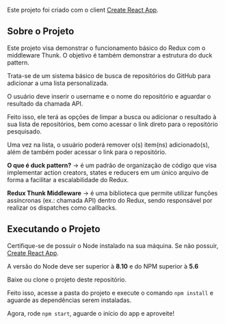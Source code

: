 Este projeto foi criado com o client [Create React App](https://github.com/facebook/create-react-app).

## Sobre o Projeto

Este projeto visa demonstrar o funcionamento básico do Redux com o middleware Thunk. O objetivo é também demonstrar a estrutura do duck pattern.

Trata-se de um sistema básico de busca de repositórios do GitHub para adicionar a uma lista personalizada.

O usuário deve inserir o username e o nome do repositório e aguardar o resultado da chamada API.

Feito isso, ele terá as opções de limpar a busca ou adicionar o resultado à sua lista de repositórios, bem como acessar o link direto para o repositório pesquisado.

Uma vez na lista, o usuário poderá remover o(s) item(ns) adicionado(s), além de também poder acessar o link para o repositório.

**O que é duck pattern?** -> é um padrão de organização de código que visa implementar action creators, states e reducers em um único arquivo de forma a facilitar a escalabilidade do Redux.

**Redux Thunk Middleware** -> é uma biblioteca que permite utilizar funções assíncronas (ex.: chamada API) dentro do Redux, sendo responsável por realizar os dispatches como callbacks.

## Executando o Projeto

Certifique-se de possuir o Node instalado na sua máquina. Se não possuir, [Create React App](https://nodejs.org/pt-br/download/).

A versão do Node deve ser superior à **8.10** e do NPM superior à **5.6**

Baixe ou clone o projeto deste repositório.

Feito isso, acesse a pasta do projeto e execute o comando ```npm install``` e aguarde as dependências serem instaladas.

Agora, rode ```npm start```, aguarde o início do app e aproveite!

